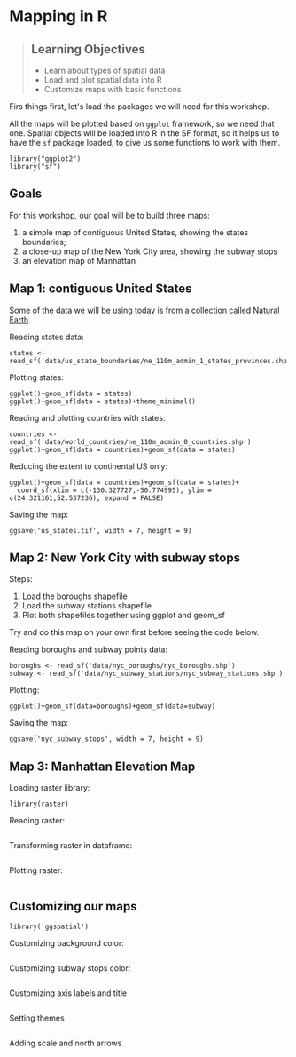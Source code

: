 Mapping in R
================

> ## Learning Objectives
>
> * Learn about types of spatial data
> * Load and plot spatial data into R
> * Customize maps with basic functions

Firs things first, let's load the packages we will need for this workshop.

All the maps will be plotted based on `ggplot` framework, so we need that one.
Spatial objects will be loaded into R in the SF format, so it helps us to have
the `sf` package loaded, to give us some functions to work with them.

``` {r}
library("ggplot2")
library("sf")
```

## Goals

For this workshop, our goal will be to build three maps:
1) a simple map of contiguous United States, showing the states boundaries;
2) a close-up map of the New York City area, showing the subway stops
3) an elevation map of Manhattan

## Map 1: contiguous United States

Some of the data we will be using today is from a collection called [Natural Earth](https://www.naturalearthdata.com/).

Reading states data:

```{r}
states <- read_sf('data/us_state_boundaries/ne_110m_admin_1_states_provinces.shp')
```

Plotting states:

```{r}
ggplot()+geom_sf(data = states)
ggplot()+geom_sf(data = states)+theme_minimal()
```

Reading and plotting countries with states:

```{r}
countries <- read_sf('data/world_countries/ne_110m_admin_0_countries.shp')
ggplot()+geom_sf(data = countries)+geom_sf(data = states)

```

Reducing the extent to continental US only:

```{r}
ggplot()+geom_sf(data = countries)+geom_sf(data = states)+
  coord_sf(xlim = c(-130.327727,-50.774995), ylim = c(24.321161,52.537236), expand = FALSE)
```

Saving the map:

```{r}
ggsave('us_states.tif', width = 7, height = 9)
```

## Map 2: New York City with subway stops

Steps:
1. Load the boroughs shapefile
2. Load the subway stations shapefile
3. Plot both shapefiles together using ggplot and geom_sf

Try and do this map on your own first before seeing the code below.

Reading boroughs and subway points data:

```{r}
boroughs <- read_sf('data/nyc_boroughs/nyc_boroughs.shp')
subway <- read_sf('data/nyc_subway_stations/nyc_subway_stations.shp')
```

Plotting:

```{r}
ggplot()+geom_sf(data=boroughs)+geom_sf(data=subway)
```

Saving the map:

```{r}
ggsave('nyc_subway_stops', width = 7, height = 9)
```

## Map 3: Manhattan Elevation Map

Loading raster library:

```{r}
library(raster)
```

Reading raster:

```{r}
```

Transforming raster in dataframe:

```{r}
```

Plotting raster:

```{r}
```

## Customizing our maps

```{r}
library('ggspatial')
```

Customizing background color:

```{r}
```

Customizing subway stops color:

```{r}
```

Customizing axis labels and title

```{r}
```

Setting themes

```{r}
```

Adding scale and north arrows

```{r}
```
